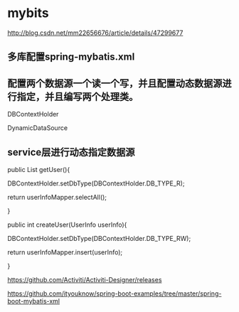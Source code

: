 # mybits

http://blog.csdn.net/mm22656676/article/details/47299677

## 多库配置spring-mybatis.xml

## 配置两个数据源一个读一个写，并且配置动态数据源进行指定，并且编写两个处理类。

DBContextHolder

DynamicDataSource

## service层进行动态指定数据源

public List<UserInfo> getUser(){

  DBContextHolder.setDbType(DBContextHolder.DB_TYPE_R);

  return userInfoMapper.selectAll();

}
  
public int createUser(UserInfo userInfo){

  DBContextHolder.setDbType(DBContextHolder.DB_TYPE_RW);

  return userInfoMapper.insert(userInfo);

}

https://github.com/Activiti/Activiti-Designer/releases

https://github.com/ityouknow/spring-boot-examples/tree/master/spring-boot-mybatis-xml
